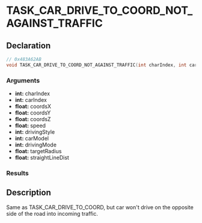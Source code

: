 # TASK_CAR_DRIVE_TO_COORD_NOT_AGAINST_TRAFFIC

## Declaration
```cpp
// 0x483A62AB
void TASK_CAR_DRIVE_TO_COORD_NOT_AGAINST_TRAFFIC(int charIndex, int carIndex, float coordsX, float coordsY, float coordsZ, float speed, int drivingStyle, int carModel, int drivingMode, float targetRadius, float straightLineDist);
```

### Arguments
- **int:** charIndex
- **int:** carIndex
- **float:** coordsX
- **float:** coordsY
- **float:** coordsZ
- **float:** speed
- **int:** drivingStyle
- **int:** carModel
- **int:** drivingMode
- **float:** targetRadius
- **float:** straightLineDist

### Results

## Description
Same as TASK_CAR_DRIVE_TO_COORD, but car won't drive on the opposite side of the road into incoming traffic.